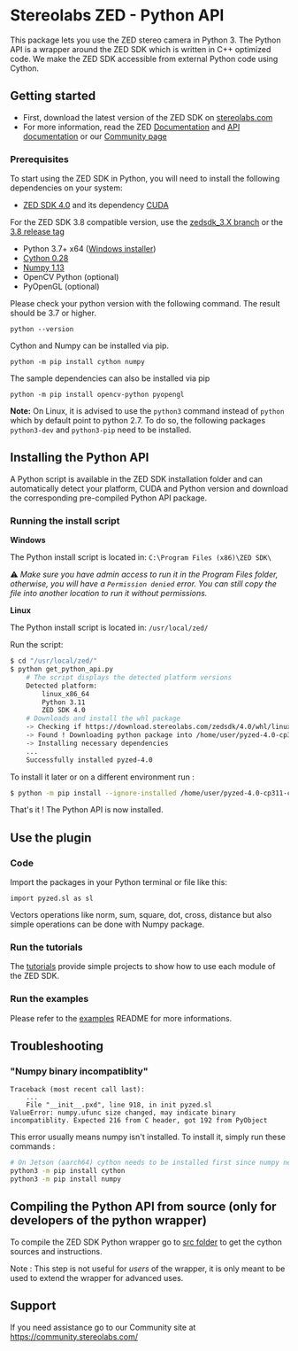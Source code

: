 # Stereolabs ZED - Python API

This package lets you use the ZED stereo camera in Python 3. The Python API is a wrapper around the ZED SDK which is written in C++ optimized code. We make the ZED SDK accessible from external Python code using Cython.

## Getting started

- First, download the latest version of the ZED SDK on [stereolabs.com](https://www.stereolabs.com/developers)
- For more information, read the ZED [Documentation](https://www.stereolabs.com/docs/app-development/python/install/) and [API documentation](https://www.stereolabs.com/docs/api/python/) or our [Community page](https://community.stereolabs.com)

### Prerequisites

To start using the ZED SDK in Python, you will need to install the following dependencies on your system:  

- [ZED SDK 4.0](https://www.stereolabs.com/developers/) and its dependency [CUDA](https://developer.nvidia.com/cuda-downloads)

For the ZED SDK 3.8 compatible version, use the [zedsdk_3.X branch](https://github.com/stereolabs/zed-python-api/tree/zedsdk_3.X) or the [3.8 release tag](https://github.com/stereolabs/zed-python-api/releases/tag/v3.8)

- Python 3.7+ x64  ([Windows installer](https://www.python.org/ftp/python/3.7.6/python-3.7.6-amd64.exe))
- [Cython 0.28](http://cython.org/#download)
- [Numpy 1.13](https://www.scipy.org/scipylib/download.html)
- OpenCV Python (optional)
- PyOpenGL (optional)

Please check your python version with the following command. The result should be 3.7 or higher.

```
python --version
```

Cython and Numpy can be installed via pip.
```
python -m pip install cython numpy
```

The sample dependencies can also be installed via pip
```
python -m pip install opencv-python pyopengl
```

**Note:** On Linux, it is advised to use the `python3` command instead of `python` which by default point to python 2.7. To do so, the following packages `python3-dev` and `python3-pip` need to be installed.

## Installing the Python API

A Python script is available in the ZED SDK installation folder and can automatically detect your platform, CUDA and Python version and download the corresponding pre-compiled Python API package.

### Running the install script

**Windows**

The Python install script is located in: `C:\Program Files (x86)\ZED SDK\`

:warning: *Make sure you have admin access to run it in the Program Files folder, otherwise, you will have a `Permission denied` error. You can still copy the file into another location to run it without permissions.*

**Linux**

The Python install script is located in: `/usr/local/zed/`


Run the script:

```bash
$ cd "/usr/local/zed/"
$ python get_python_api.py
    # The script displays the detected platform versions
    Detected platform: 
        linux_x86_64
        Python 3.11
        ZED SDK 4.0
    # Downloads and install the whl package
    -> Checking if https://download.stereolabs.com/zedsdk/4.0/whl/linux_x86_64/pyzed-4.0-cp311-cp311-linux_x86_64.whl exists and is available
    -> Found ! Downloading python package into /home/user/pyzed-4.0-cp311-cp311-linux_x86_64.whl
    -> Installing necessary dependencies
    ...
    Successfully installed pyzed-4.0
```

To install it later or on a different environment run : 

```bash
$ python -m pip install --ignore-installed /home/user/pyzed-4.0-cp311-cp311-linux_x86_64.wh
```

That's it ! The Python API is now installed.

## Use the plugin

### Code

Import the packages in your Python terminal or file like this:
```
import pyzed.sl as sl
```

Vectors operations like norm, sum, square, dot, cross, distance but also simple operations can be done with
Numpy package.

### Run the tutorials

The [tutorials](https://github.com/stereolabs/zed-examples/tree/master/tutorials) provide simple projects to show how to use each module of the ZED SDK.

### Run the examples

Please refer to the [examples](https://github.com/stereolabs/zed-examples) README for more informations.


## Troubleshooting

###  "Numpy binary incompatiblity"

```
Traceback (most recent call last):
    ...
    File "__init__.pxd", line 918, in init pyzed.sl
ValueError: numpy.ufunc size changed, may indicate binary incompatiblity. Expected 216 from C header, got 192 from PyObject
```

This error usually means numpy isn't installed. To install it, simply run these commands : 

```bash
# On Jetson (aarch64) cython needs to be installed first since numpy needs to be compiled.
python3 -m pip install cython
python3 -m pip install numpy
```


## Compiling the Python API from source (only for developers of the python wrapper)

To compile the ZED SDK Python wrapper go to [src folder](./src) to get the cython sources and instructions.

Note : This step is not useful for *users* of the wrapper, it is only meant to be used to extend the wrapper for advanced uses.

## Support

If you need assistance go to our Community site at https://community.stereolabs.com/
